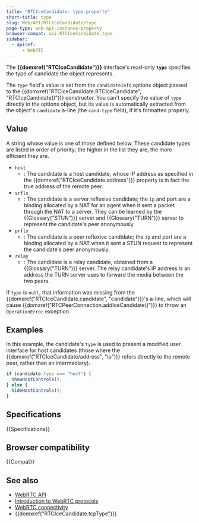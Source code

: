 ```yaml
---
title: "RTCIceCandidate: type property"
short-title: type
slug: Web/API/RTCIceCandidate/type
page-type: web-api-instance-property
browser-compat: api.RTCIceCandidate.type
sidebar:
  - apiref:
      - WebRTC
---
```


The **{{domxref("RTCIceCandidate")}}** interface's read-only **`type`** specifies the type of candidate the object represents.

The `type` field's value is set from the `candidateInfo` options object passed to the {{domxref("RTCIceCandidate.RTCIceCandidate", "RTCIceCandidate()")}} constructor.
You can't specify the value of `type` directly in the options object, but its value is automatically extracted from the object's `candidate` a-line (the `cand-type` field), if it's formatted properly.

## Value

A string whose value is one of those defined below. These candidate types are listed in order of priority; the higher in the list they are, the more efficient they are.

- `host`
  - : The candidate is a host candidate, whose IP address as specified in the {{domxref("RTCIceCandidate.address")}} property is in fact the true address of the remote peer.
- `srflx`
  - : The candidate is a server reflexive candidate; the `ip` and port
    are a binding allocated by a NAT for an agent when it sent a
    packet through the NAT to a server. They can be learned by the {{Glossary("STUN")}} server and {{Glossary("TURN")}} server to represent the candidate's peer anonymously.
- `prflx`
  - : The candidate is a peer reflexive candidate; the `ip` and port
    are a binding allocated by a NAT when it sent a STUN request to represent the candidate's peer anonymously.
- `relay`
  - : The candidate is a relay candidate, obtained from a {{Glossary("TURN")}} server. The relay candidate's IP address is an address the TURN server uses to forward the media between the two peers.

If `type` is `null`, that information was missing from the
{{domxref("RTCIceCandidate.candidate", "candidate")}}'s a-line, which will cause
{{domxref("RTCPeerConnection.addIceCandidate()")}} to throw an
`OperationError` exception.

## Examples

In this example, the candidate's `type` is used to
present a modified user interface for host candidates (those where the
{{domxref("RTCIceCandidate/address", "ip")}} refers directly to the remote peer, rather than
an intermediary).

```js
if (candidate.type === "host") {
  showHostControls();
} else {
  hideHostControls();
}
```

## Specifications

{{Specifications}}

## Browser compatibility

{{Compat}}

## See also

- [WebRTC API](/en-US/docs/Web/API/WebRTC_API)
- [Introduction to WebRTC protocols](/en-US/docs/Web/API/WebRTC_API/Protocols)
- [WebRTC connectivity](/en-US/docs/Web/API/WebRTC_API/Connectivity)
- {{domxref("RTCIceCandidate.tcpType")}}
